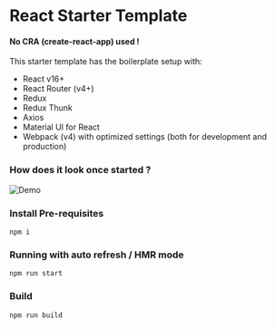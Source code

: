 # React Starter Template

#### No CRA (create-react-app) used !

This starter template has the boilerplate setup with:

- React v16+
- React Router (v4+)
- Redux
- Redux Thunk
- Axios
- Material UI for React
- Webpack (v4) with optimized settings (both for development and production)

### How does it look once started ?

![Demo](https://user-images.githubusercontent.com/9355984/116669890-bc1e9a00-a9bc-11eb-94ac-dee02263ecc3.png)

### Install Pre-requisites

`npm i`

### Running with auto refresh / HMR mode

`npm run start`

### Build

`npm run build`
